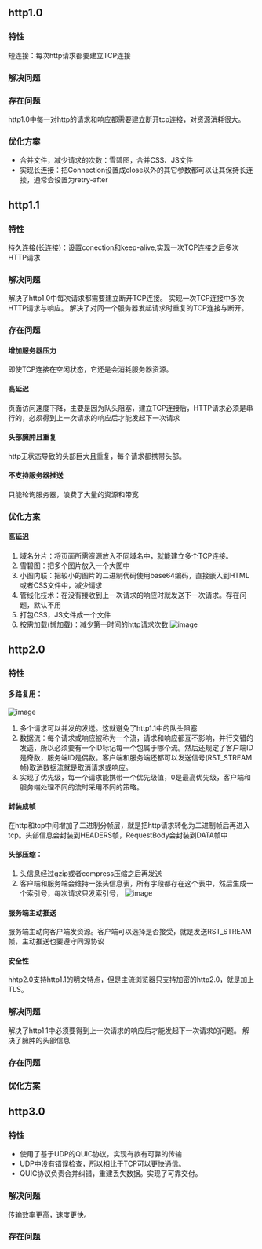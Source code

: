 ## http1.0
### 特性
短连接：每次http请求都要建立TCP连接
### 解决问题
### 存在问题
http1.0中每一对http的请求和响应都需要建立断开tcp连接，对资源消耗很大。
### 优化方案
- 合并文件，减少请求的次数：雪碧图，合并CSS、JS文件
- 实现长连接：把Connection设置成close以外的其它参数都可以让其保持长连接，通常会设置为retry-after

## http1.1
### 特性
持久连接(长连接)：设置conection和keep-alive,实现一次TCP连接之后多次HTTP请求
### 解决问题
解决了http1.0中每次请求都需要建立断开TCP连接。
实现一次TCP连接中多次HTTP请求与响应。
解决了对同一个服务器发起请求时重复的TCP连接与断开。
### 存在问题
#### 增加服务器压力
即使TCP连接在空闲状态，它还是会消耗服务器资源。
#### 高延迟
页面访问速度下降，主要是因为队头阻塞，建立TCP连接后，HTTP请求必须是串行的，必须得到上一次请求的响应后才能发起下一次请求
#### 头部臃肿且重复
http无状态导致的头部巨大且重复，每个请求都携带头部。
#### 不支持服务器推送
只能轮询服务器，浪费了大量的资源和带宽
### 优化方案
#### 高延迟
1. 域名分片：将页面所需资源放入不同域名中，就能建立多个TCP连接。
2. 雪碧图：把多个图片放入一个大图中
3. 小图内联：把较小的图片的二进制代码使用base64编码，直接嵌入到HTML或者CSS文件中，减少请求
4. 管线化技术：在没有接收到上一次请求的响应时就发送下一次请求。存在问题，默认不用
5. 打包CSS，JS文件成一个文件
6. 按需加载(懒加载)：减少第一时间的http请求次数
![image](https://image-1301623187.cos.ap-nanjing.myqcloud.com/browser/http/HTTP1_x_Connections.png)

## http2.0
### 特性
#### 多路复用：
![image](https://image-1301623187.cos.ap-nanjing.myqcloud.com/browser/http/duolufuyong.png)
1. 多个请求可以并发的发送。这就避免了http1.1中的队头阻塞
2. 数据流：每个请求或响应被称为一个流，请求和响应都互不影响，并行交错的发送，所以必须要有一个ID标记每一个包属于哪个流。然后还规定了客户端ID是奇数，服务端ID是偶数。客户端和服务端还都可以发送信号(RST_STREAM帧)取消数据流就是取消请求或响应。
3. 实现了优先级，每一个请求能携带一个优先级值，0是最高优先级，客户端和服务端处理不同的流时采用不同的策略。

#### 封装成帧
在http和tcp中间增加了二进制分帧层，就是把http请求转化为二进制帧后再进入tcp。头部信息会封装到HEADERS帧，RequestBody会封装到DATA帧中
#### 头部压缩：
1. 头信息经过gzip或者compress压缩之后再发送
2. 客户端和服务端会维持一张头信息表，所有字段都存在这个表中，然后生成一个索引号，每次请求只发索引号，
![image](https://image-1301623187.cos.ap-nanjing.myqcloud.com/browser/http/httpheader.jpg)

#### 服务端主动推送
服务端主动向客户端发资源。客户端可以选择是否接受，就是发送RST_STREAM帧，主动推送也要遵守同源协议
#### 安全性
hhtp2.0支持http1.1的明文特点，但是主流浏览器只支持加密的http2.0，就是加上TLS。
### 解决问题
解决了http1.1中必须要得到上一次请求的响应后才能发起下一次请求的问题。
解决了臃肿的头部信息
### 存在问题

### 优化方案

## http3.0
### 特性
- 使用了基于UDP的QUIC协议，实现有款有可靠的传输
- UDP中没有错误检查，所以相比于TCP可以更快通信。
- QUIC协议负责合并纠错，重建丢失数据。实现了可靠交付。

### 解决问题
传输效率更高，速度更快。
### 存在问题

